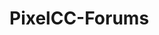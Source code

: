 PixelCC-Forums
==============

<script type="text/javascript" src="http://pixelcc.byethost32.com/forum/plugins/embedvanilla/remote.js"></script>
